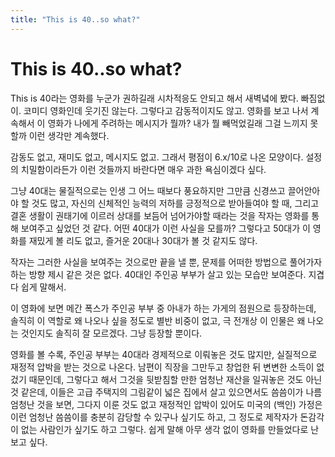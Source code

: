 ```yaml
---
title: "This is 40..so what?"
---
```

# This is 40..so what?


This is 40라는 영화를 누군가 권하길래 시차적응도 안되고 해서 새벽녘에 봤다. 빠짐없이. 코미디 영화인데 웃기진 않는다. 그렇다고 감동적이지도 않고. 영화를 보고 나서 계속해서 이 영화가 나에게 주려하는 메시지가 뭘까? 내가 뭘 빼먹었길래 그걸 느끼지 못할까 이런 생각만 계속했다.




감동도 없고, 재미도 없고, 메시지도 없고. 그래서 평점이 6.x/10로 나온 모양이다. 설정의 치밀함이라든가 이런 것들까지 바란다면 매우 과한 욕심이겠다 싶다.




그냥 40대는 물질적으로는 인생 그 어느 때보다 풍요하지만 그만큼 신경쓰고 끌어안아야 할 것도 많고, 자신의 신체적인 능력의 저하를 긍정적으로 받아들여야 할 때, 그리고 결혼 생활이 권태기에 이르러 상대를 보듬어 넘어가야할 때라는 것을 작자는 영화를 통해 보여주고 싶었던 것 같다. 어떤 40대가 이런 사실을 모를까? 그렇다고 50대가 이 영화를 재밌게 볼 리도 없고, 즐거운 20대나 30대가 볼 것 같지도 않다.




작자는 그러한 사실을 보여주는 것으로만 끝을 낼 뿐, 문제를 어떠한 방법으로 풀어가자하는 방향 제시 같은 것은 없다. 40대인 주인공 부부가 살고 있는 모습만 보여준다. 지겹다 쉽게 말해서. 




이 영화에 보면 메간 폭스가 주인공 부부 중 아내가 하는 가게의 점원으로 등장하는데, 솔직히 이 역할로 왜 나오나 싶을 정도로 별반 비중이 없고, 극 전개상 이 인물은 왜 나오는 것인지도 솔직히 잘 모르겠다. 그냥 등장할 뿐이다.




영화를 볼 수록, 주인공 부부는 40대라 경제적으로 이뤄놓은 것도 많지만, 실질적으로 재정적 압박을 받는 것으로 나온다. 남편이 직장을 그만두고 창업한 뒤 변변한 소득이 없겄기 때문인데, 그렇다고 해서 그것을 뒷받침할 만한 엄청난 재산을 일궈놓은 것도 아닌 것 같은데, 이들은 고급 주택지의 그림같이 넓은 집에서 살고 있으면서도 씀씀이가 나름 엄청난 것을 보면, 그다지 이룬 것도 없고 재정적인 압박이 있어도 미국의 (백인) 가정은 이런 엄청난 씀씀이를 충분히 감당할 수 있구나 싶기도 하고, 그 정도로 제작자가 돈감각이 없는 사람인가 싶기도 하고 그렇다. 쉽게 말해 아무 생각 없이 영화를 만들었다로 난 보고 싶다.





